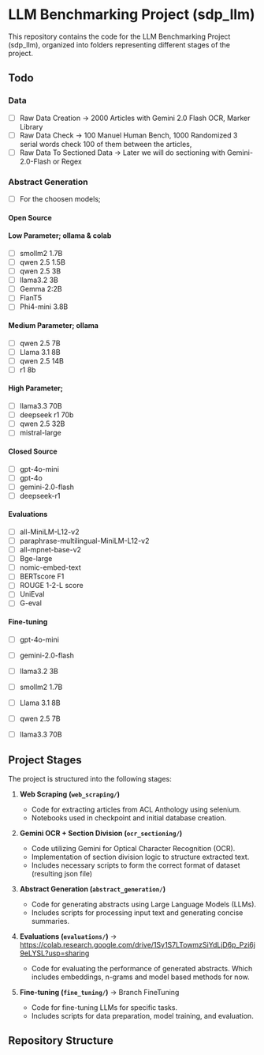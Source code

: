 # LLM Benchmarking Project (sdp_llm)

This repository contains the code for the LLM Benchmarking Project (sdp_llm), organized into folders representing different stages of the project.

## Todo

### Data

- [ ] Raw Data Creation -> 2000 Articles with Gemini 2.0 Flash OCR, Marker Library
- [ ] Raw Data Check -> 100 Manuel Human Bench, 1000 Randomized 3 serial words check 100 of them between the articles, 
- [ ] Raw Data To Sectioned Data -> Later we will do sectioning with Gemini-2.0-Flash or Regex

### Abstract Generation

- [ ] For the choosen models;

#### Open Source

#### Low Parameter; ollama & colab

- [ ] smollm2 1.7B
- [ ] qwen 2.5 1.5B
- [ ] qwen 2.5 3B
- [ ] llama3.2 3B
- [ ] Gemma 2:2B
- [ ] FlanT5
- [ ] Phi4-mini 3.8B

#### Medium Parameter; ollama
- [ ] qwen 2.5 7B
- [ ] Llama 3.1 8B
- [ ] qwen 2.5 14B
- [ ] r1 8b

#### High Parameter;

- [ ] llama3.3 70B
- [ ] deepseek r1 70b
- [ ] qwen 2.5 32B
- [ ] mistral-large

#### Closed Source
- [ ] gpt-4o-mini
- [ ] gpt-4o
- [ ] gemini-2.0-flash
- [ ] deepseek-r1

#### Evaluations

- [ ] all-MiniLM-L12-v2
- [ ] paraphrase-multilingual-MiniLM-L12-v2
- [ ] all-mpnet-base-v2
- [ ] Bge-large
- [ ] nomic-embed-text
- [ ] BERTscore F1
- [ ] ROUGE 1-2-L score
- [ ] UniEval
- [ ] G-eval

#### Fine-tuning

- [ ] gpt-4o-mini
- [ ] gemini-2.0-flash

- [ ] llama3.2 3B
- [ ] smollm2 1.7B

- [ ] Llama 3.1 8B
- [ ] qwen 2.5 7B

- [ ] llama3.3 70B

## Project Stages

The project is structured into the following stages:

1.  **Web Scraping (`web_scraping/`)**
    * Code for extracting articles from ACL Anthology using selenium.
    * Notebooks used in checkpoint and initial database creation.

2.  **Gemini OCR + Section Division (`ocr_sectioning/`)**
    * Code utilizing Gemini for Optical Character Recognition (OCR).
    * Implementation of section division logic to structure extracted text.
    * Includes necessary scripts to form the correct format of dataset (resulting json file)

3.  **Abstract Generation (`abstract_generation/`)**
    * Code for generating abstracts using Large Language Models (LLMs).
    * Includes scripts for processing input text and generating concise summaries.

4.  **Evaluations (`evaluations/`)** -> https://colab.research.google.com/drive/1Sy1S7LTowmzSiYdLjD6p_Pzi6j9eLYSL?usp=sharing
    * Code for evaluating the performance of generated abstracts. Which includes embeddings, n-grams and model based methods for now.

5.  **Fine-tuning (`fine_tuning/`)** -> Branch FineTuning
    * Code for fine-tuning LLMs for specific tasks.
    * Includes scripts for data preparation, model training, and evaluation.


## Repository Structure
